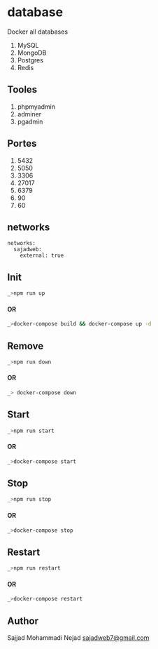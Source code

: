 # database
Docker all databases 
1. MySQL
2. MongoDB
3. Postgres
4. Redis
## Tooles
1. phpmyadmin
2. adminer
3. pgadmin
## Portes
 1. 5432
 2. 5050
 3. 3306
 4. 27017
 5. 6379
 6. 90
 7. 60
## networks
```docker
networks:
  sajadweb:
    external: true
```
## Init
```bash
_>npm run up
```
#### OR
```bash
_>docker-compose build && docker-compose up -d
```

## Remove
```bash
_>npm run down
```
#### OR
```bash
_> docker-compose down
```
## Start
```bash
_>npm run start
```
#### OR
```bash
_>docker-compose start
```
## Stop
```bash
_>npm run stop
```
#### OR
```bash
_>docker-compose stop
```

## Restart
```bash
_>npm run restart
```
#### OR
```bash
_>docker-compose restart
```

## Author
Sajjad Mohammadi Nejad <sajadweb7@gmail.com>
